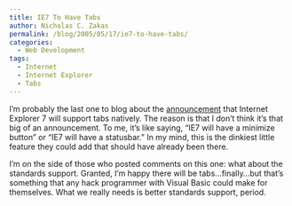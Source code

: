```yaml
---
title: IE7 To Have Tabs
author: Nicholas C. Zakas
permalink: /blog/2005/05/17/ie7-to-have-tabs/
categories:
  - Web Development
tags:
  - Internet
  - Internet Explorer
  - Tabs
---
```

I&#8217;m probably the last one to blog about the <a title="IE7 Has Tabs" rel="external" href="http://blogs.msdn.com/ie/archive/2005/05/16/417732.aspx">announcement</a> that Internet Explorer 7 will support tabs natively. The reason is that I don&#8217;t think it&#8217;s that big of an announcement. To me, it&#8217;s like saying, &#8220;IE7 will have a minimize button&#8221; or &#8220;IE7 will have a statusbar.&#8221; In my mind, this is the dinkiest little feature they could add that should have already been there.

I&#8217;m on the side of those who posted comments on this one: what about the standards support. Granted, I&#8217;m happy there will be tabs&#8230;finally&#8230;but that&#8217;s something that any hack programmer with Visual Basic could make for themselves. What we really needs is better standards support, period.
